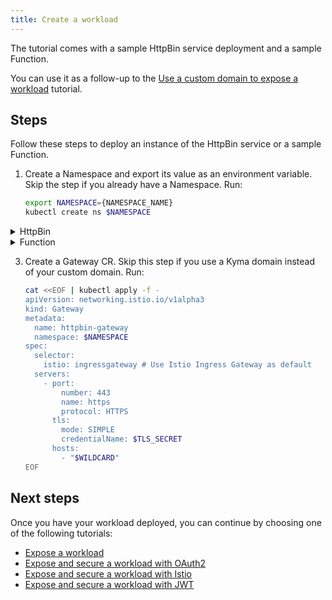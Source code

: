 ```yaml
---
title: Create a workload
---
```


The tutorial comes with a sample HttpBin service deployment and a sample Function.

You can use it as a follow-up to the [Use a custom domain to expose a workload](./apix-01-own-domain.md) tutorial.

## Steps

Follow these steps to deploy an instance of the HttpBin service or a sample Function.

1. Create a Namespace and export its value as an environment variable. Skip the step if you already have a Namespace. Run:

   ```bash
   export NAMESPACE={NAMESPACE_NAME}
   kubectl create ns $NAMESPACE
   ```

<div tabs>

  <details>
  <summary>
  HttpBin
  </summary>

2. Deploy an instance of the HttpBin service in your Namespace:

   ```bash
   kubectl -n $NAMESPACE create -f https://raw.githubusercontent.com/istio/istio/master/samples/httpbin/httpbin.yaml
   ```

  </details>

  <details>
  <summary>
 Function
  </summary>

2. Create a Function in your Namespace using the [supplied code](./assets/function.yaml):

   ```shell
   kubectl -n $NAMESPACE apply -f https://raw.githubusercontent.com/kyma-project/kyma/main/docs/03-tutorials/assets/function.yaml
   ```

  </details>
</div>

3. Create a Gateway CR. Skip this step if you use a Kyma domain instead of your custom domain. Run:

   ```bash
   cat <<EOF | kubectl apply -f -
   apiVersion: networking.istio.io/v1alpha3
   kind: Gateway
   metadata:
     name: httpbin-gateway
     namespace: $NAMESPACE
   spec:
     selector:
       istio: ingressgateway # Use Istio Ingress Gateway as default
     servers:
       - port:
           number: 443
           name: https
           protocol: HTTPS
         tls:
           mode: SIMPLE
           credentialName: $TLS_SECRET
         hosts:
           - "$WILDCARD"
   EOF
   ```

## Next steps

Once you have your workload deployed, you can continue by choosing one of the following tutorials:

- [Expose a workload](./apix-02-expose-workload-apigateway.md)
- [Expose and secure a workload with OAuth2](./apix-03-expose-and-secure-workload-oauth2.md)
- [Expose and secure a workload with Istio](./apix-04-expose-and-secure-workload-istio.md)
- [Expose and secure a workload with JWT](./apix-04-expose-and-secure-workload-jwt.md)
